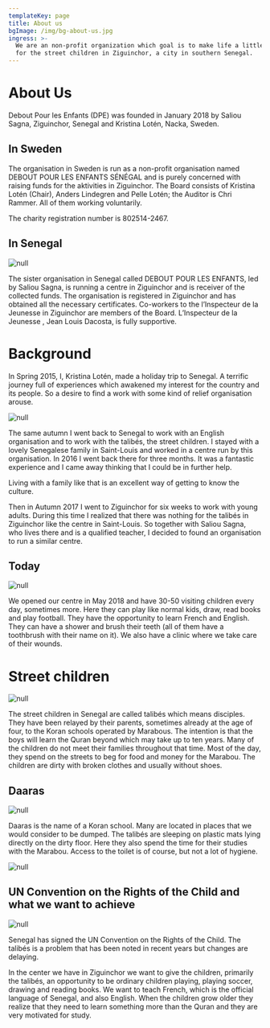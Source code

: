 ```yaml
---
templateKey: page
title: About us
bgImage: /img/bg-about-us.jpg
ingress: >-
  We are an non-profit organization which goal is to make life a little better
  for the street children in Ziguinchor, a city in southern Senegal.
---
```

# About Us

Debout Pour les Enfants (DPE) was founded in January 2018 by Saliou Sagna, Ziguinchor, Senegal and Kristina Lotén, Nacka, Sweden.

## In Sweden

The organisation in Sweden is run as a non-profit organisation named DEBOUT POUR LES ENFANTS SÉNÉGAL and is purely concerned with raising funds for the aktivities in Ziguinchor. The Board consists of Kristina Lotén (Chair), Anders Lindegren and Pelle Lotén; the Auditor is Chri Rammer. All of them working voluntarily.

The charity registration number is 802514-2467.

## In Senegal

![null](/img/om-oss-4.jpg)

The sister organisation in Senegal called DEBOUT POUR LES ENFANTS, led by Saliou Sagna, is running a centre in Ziguinchor and is receiver of the collected funds. The organisation is registered in Ziguinchor and has obtained all the necessary certificates. Co-workers to the l’Inspecteur de la Jeunesse  in Ziguinchor are members of the Board. L’Inspecteur de la Jeunesse , Jean Louis Dacosta, is fully supportive.

# Background

In Spring 2015, I, Kristina Lotén, made a holiday trip to Senegal. A terrific journey full of experiences which awakened my interest for the country and its people. So a desire to find a work with some kind of relief organisation arouse.

![null](/img/om-oss-6.jpg)

The same autumn I went back to Senegal to work with an English organisation and to work with the talibés, the street children. I stayed with a lovely Senegalese family in Saint-Louis and worked in a centre run by this organisation. In 2016 I went back there for three months. It was a fantastic experience and I came away thinking that I could be in further help.

Living with a family like that is an excellent way of getting to know the culture.

Then in Autumn 2017 I went to Ziguinchor for six weeks to work with young adults. During this time I realized that there was nothing for the talibés in Ziguinchor like the centre in Saint-Louis. So together with Saliou Sagna, who lives there and is a qualified teacher, I decided to found an organisation to run a similar centre.

## Today

![null](/img/om-oss-24.jpg)

We opened our centre in May 2018 and have 30-50 visiting children every day, sometimes more. Here they can play like normal kids, draw, read books and play football. They have the opportunity to learn French and English. They can have a shower and brush their teeth (all of them have a toothbrush with their name on it). We also have a clinic where we take care of their wounds.

# Street children

![null](/img/om-oss-23.jpg)

The street children in Senegal are called talibés which means disciples. They have been relayed by their parents, sometimes already at the age of four, to the Koran schools operated by Marabous. The intention is that the boys will learn the Quran beyond which may take up to ten years. Many of the children do not meet their families throughout that time. Most of the day, they spend on the streets to beg for food and money for the Marabou. The children are dirty with broken clothes and usually without shoes.

## Daaras

![null](/img/darras-1.jpg)

Daaras is the name of a Koran school. Many are located in places that we would consider to be dumped. The talibés are sleeping on plastic mats lying directly on the dirty floor. Here they also spend the time for their studies with the Marabou. Access to the toilet is of course, but not a lot of hygiene.

![null](/img/darras-2.jpg)

## UN Convention on the Rights of the Child and what we want to achieve

![null](/img/bg-about-senegal.jpg)

Senegal has signed the UN Convention on the Rights of the Child. The talibés is a problem that has been noted in recent years but changes are delaying.

In the center we have in Ziguinchor we want to give the children, primarily the talibés, an opportunity to be ordinary children playing, playing soccer, drawing and reading books. We want to teach French, which is the official language of Senegal, and also English. When the children grow older they realize that they need to learn something more than the Quran and they are very motivated for study.
